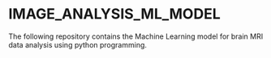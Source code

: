# IMAGE_ANALYSIS_ML_MODEL

The following repository contains the Machine Learning model for brain MRI data analysis using python programming.
